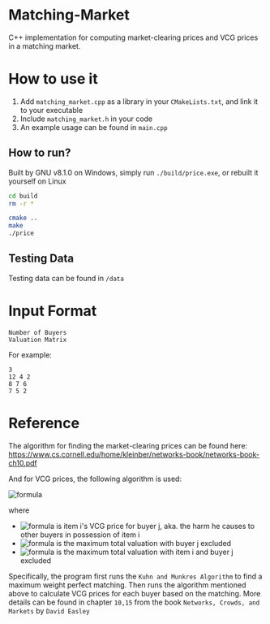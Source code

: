 # Matching-Market
C++ implementation for computing market-clearing prices and VCG prices in a matching market.
# How to use it
1. Add ```matching_market.cpp``` as a library in your ```CMakeLists.txt```, and link it to your executable
1. Include ```matching_market.h``` in your code
1. An example usage can be found in ```main.cpp```

## How to run?
Built by GNU v8.1.0
on Windows, simply run `./build/price.exe`, or rebuilt it yourself
on Linux
```bash
cd build
rm -r *

cmake ..
make
./price
```
## Testing Data
Testing data can be found in `/data`
# Input Format
    Number of Buyers
    Valuation Matrix
For example:

    3
    12 4 2
    8 7 6
    7 5 2

# Reference
The algorithm for finding the market-clearing prices can be found here:
https://www.cs.cornell.edu/home/kleinber/networks-book/networks-book-ch10.pdf


And for VCG prices, the following algorithm is used:

![formula](https://render.githubusercontent.com/render/math?math=p_i(j)=V^I_{B-j}-V^{I-i}_{B-j})

where

+ ![formula](https://render.githubusercontent.com/render/math?math=p_i(j)) is item i's VCG price for buyer j, aka. the harm he causes to other buyers in possession of item i
+ ![formula](https://render.githubusercontent.com/render/math?math=V^I_{B-j}) is the maximum total valuation with buyer j excluded
+ ![formula](https://render.githubusercontent.com/render/math?math=V^{I-i}_{B-j}) is the maximum total valuation with item i and buyer j excluded

Specifically, the program first runs the `Kuhn and Munkres Algorithm` to find a maximum weight perfect matching. Then runs the algorithm mentioned above to calculate VCG prices for each buyer based on the matching. More details can be found in chapter `10,15` from the book ```Networks, Crowds, and Markets``` by ```David Easley ```